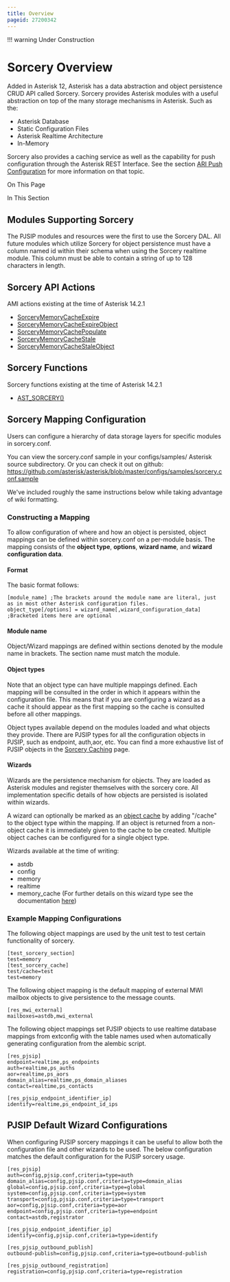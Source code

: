```yaml
---
title: Overview
pageid: 27200342
---
```





!!! warning 
    Under Construction

      
[//]: # (end-warning)



# Sorcery Overview

Added in Asterisk 12, Asterisk has a data abstraction and object persistence CRUD API called Sorcery. Sorcery provides Asterisk modules with a useful abstraction on top of the many storage mechanisms in Asterisk. Such as the:

* Asterisk Database
* Static Configuration Files
* Asterisk Realtime Architecture
* In-Memory

Sorcery also provides a caching service as well as the capability for push configuration through the Asterisk REST Interface. See the section [ARI Push Configuration](/Configuration/Interfaces/Asterisk-REST-Interface-ARI/The-Asterisk-Resource/ARI-Push-Configuration) for more information on that topic.

On This Page


In This Section

## Modules Supporting Sorcery

The PJSIP modules and resources were the first to use the Sorcery DAL. All future modules which utilize Sorcery for object persistence must have a column named id within their schema when using the Sorcery realtime module. This column must be able to contain a string of up to 128 characters in length.

## Sorcery API Actions

AMI actions existing at the time of Asterisk 14.2.1

* [SorceryMemoryCacheExpire](/Latest_API/API_Documentation/AMI_Actions/SorceryMemoryCacheExpire)
* [SorceryMemoryCacheExpireObject](/Latest_API/API_Documentation/AMI_Actions/SorceryMemoryCacheExpireObject)
* [SorceryMemoryCachePopulate](/Latest_API/API_Documentation/AMI_Actions/SorceryMemoryCachePopulate)
* [SorceryMemoryCacheStale](/Latest_API/API_Documentation/AMI_Actions/SorceryMemoryCacheStale)
* [SorceryMemoryCacheStaleObject](/Latest_API/API_Documentation/AMI_Actions/SorceryMemoryCacheStaleObject)

## Sorcery Functions

Sorcery functions existing at the time of Asterisk 14.2.1

* [AST_SORCERY()](/Latest_API/API_Documentation/Dialplan_Functions/AST_SORCERY)

## Sorcery Mapping Configuration

Users can configure a hierarchy of data storage layers for specific modules in sorcery.conf.

You can view the sorcery.conf sample in your configs/samples/ Asterisk source subdirectory. Or you can check it out on github: <https://github.com/asterisk/asterisk/blob/master/configs/samples/sorcery.conf.sample>

We've included roughly the same instructions below while taking advantage of wiki formatting.

### Constructing a Mapping

To allow configuration of where and how an object is persisted, object mappings can be defined within sorcery.conf on a per-module basis. The mapping consists of the **object type**, **options**, **wizard name**, and **wizard configuration data**.

#### Format

The basic format follows:

```
[module_name] ;The brackets around the module name are literal, just as in most other Asterisk configuration files.
object_type[/options] = wizard_name[,wizard_configuration_data] ;Bracketed items here are optional

```

#### Module name

Object/Wizard mappings are defined within sections denoted by the module name in brackets. The section name must match the module.

#### Object types

Note that an object type can have multiple mappings defined. Each mapping will be consulted in the order in which it appears within the configuration file. This means that if you are configuring a wizard as a cache it should appear as the first mapping so the cache is consulted before all other mappings.

Object types available depend on the modules loaded and what objects they provide. There are PJSIP types for all the configuration objects in PJSIP, such as endpoint, auth,aor, etc. You can find a more exhaustive list of PJSIP objects in the [Sorcery Caching](/Fundamentals/Asterisk-Configuration/Sorcery/Sorcery-Caching) page.

#### Wizards

Wizards are the persistence mechanism for objects. They are loaded as Asterisk modules and register themselves with the sorcery core. All implementation specific details of how objects are persisted is isolated within wizards.

A wizard can optionally be marked as an [object cache](/Fundamentals/Asterisk-Configuration/Sorcery/Sorcery-Caching) by adding "/cache" to the object type within the mapping. If an object is returned from a non-object cache it is immediately given to the cache to be created. Multiple object caches can be configured for a single object type.

Wizards available at the time of writing:

* astdb
* config
* memory
* realtime
* memory_cache (For further details on this wizard type see the documentation [here](/Fundamentals/Asterisk-Configuration/Sorcery/Sorcery-Caching))

### Example Mapping Configurations

The following object mappings are used by the unit test to test certain functionality of sorcery.

```
[test_sorcery_section]
test=memory
[test_sorcery_cache]
test/cache=test
test=memory

```

The following object mapping is the default mapping of external MWI mailbox objects to give persistence to the message counts.

```
[res_mwi_external]
mailboxes=astdb,mwi_external

```

The following object mappings set PJSIP objects to use realtime database mappings from extconfig with the table names used when automatically generating configuration from the alembic script.

```
[res_pjsip]
endpoint=realtime,ps_endpoints
auth=realtime,ps_auths
aor=realtime,ps_aors
domain_alias=realtime,ps_domain_aliases
contact=realtime,ps_contacts
 
[res_pjsip_endpoint_identifier_ip]
identify=realtime,ps_endpoint_id_ips

```

## PJSIP Default Wizard Configurations

When configuring PJSIP sorcery mappings it can be useful to allow both the configuration file and other wizards to be used. The below configuration matches the default configuration for the PJSIP sorcery usage.

```
[res_pjsip]
auth=config,pjsip.conf,criteria=type=auth
domain_alias=config,pjsip.conf,criteria=type=domain_alias
global=config,pjsip.conf,criteria=type=global
system=config,pjsip.conf,criteria=type=system
transport=config,pjsip.conf,criteria=type=transport
aor=config,pjsip.conf,criteria=type=aor
endpoint=config,pjsip.conf,criteria=type=endpoint
contact=astdb,registrator
 
[res_pjsip_endpoint_identifier_ip]
identify=config,pjsip.conf,criteria=type=identify
 
[res_pjsip_outbound_publish]
outbound-publish=config,pjsip.conf,criteria=type=outbound-publish
 
[res_pjsip_outbound_registration]
registration=config,pjsip.conf,criteria=type=registration

```
